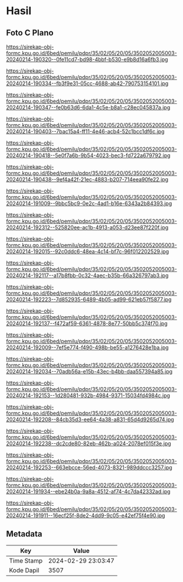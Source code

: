 # Hasil

## Foto C Plano

https://sirekap-obj-formc.kpu.go.id/6bed/pemilu/pdpr/35/02/05/20/05/3502052005003-20240214-190320--0fe11cd7-bd98-4bbf-b530-e9b8d16a6fb3.jpg

https://sirekap-obj-formc.kpu.go.id/6bed/pemilu/pdpr/35/02/05/20/05/3502052005003-20240214-190334--fb3f9e31-05cc-4688-ab42-790753154101.jpg

https://sirekap-obj-formc.kpu.go.id/6bed/pemilu/pdpr/35/02/05/20/05/3502052005003-20240214-190347--fe0b63d6-6da1-4c5e-b8a1-c28ec045837a.jpg

https://sirekap-obj-formc.kpu.go.id/6bed/pemilu/pdpr/35/02/05/20/05/3502052005003-20240214-190403--7bac15a4-ff11-4e46-acb4-52c1bcc1df6c.jpg

https://sirekap-obj-formc.kpu.go.id/6bed/pemilu/pdpr/35/02/05/20/05/3502052005003-20240214-190418--5e0f7a6b-9b54-4023-bec3-fd722a679792.jpg

https://sirekap-obj-formc.kpu.go.id/6bed/pemilu/pdpr/35/02/05/20/05/3502052005003-20240214-190438--9ef4a42f-21ec-4883-b207-714eea90fe22.jpg

https://sirekap-obj-formc.kpu.go.id/6bed/pemilu/pdpr/35/02/05/20/05/3502052005003-20240214-191009--9bbc5bc9-0e2c-4ad1-b16e-6343a2b84393.jpg

https://sirekap-obj-formc.kpu.go.id/6bed/pemilu/pdpr/35/02/05/20/05/3502052005003-20240214-192312--525820ee-ac1b-4913-a053-d23ee87f220f.jpg

https://sirekap-obj-formc.kpu.go.id/6bed/pemilu/pdpr/35/02/05/20/05/3502052005003-20240214-192015--92c0ddc6-48ea-4c14-bf7c-96f012202529.jpg

https://sirekap-obj-formc.kpu.go.id/6bed/pemilu/pdpr/35/02/05/20/05/3502052005003-20240214-192117--a17b8fbb-0c32-4aec-b35b-66a326797ab3.jpg

https://sirekap-obj-formc.kpu.go.id/6bed/pemilu/pdpr/35/02/05/20/05/3502052005003-20240214-192223--7d852935-6489-4b05-ad99-621eb57f5877.jpg

https://sirekap-obj-formc.kpu.go.id/6bed/pemilu/pdpr/35/02/05/20/05/3502052005003-20240214-192137--f472af59-6361-4878-8e77-50bb5c374f70.jpg

https://sirekap-obj-formc.kpu.go.id/6bed/pemilu/pdpr/35/02/05/20/05/3502052005003-20240214-192009--7ef5e774-f490-498b-be55-a1276428e1ba.jpg

https://sirekap-obj-formc.kpu.go.id/6bed/pemilu/pdpr/35/02/05/20/05/3502052005003-20240214-192034--70adb56a-e15b-43ec-b4bb-daa557394a85.jpg

https://sirekap-obj-formc.kpu.go.id/6bed/pemilu/pdpr/35/02/05/20/05/3502052005003-20240214-192153--1d280481-932b-4984-9371-15034fd4984c.jpg

https://sirekap-obj-formc.kpu.go.id/6bed/pemilu/pdpr/35/02/05/20/05/3502052005003-20240214-192208--84cb35d3-ee64-4a38-a831-65d4d9265d74.jpg

https://sirekap-obj-formc.kpu.go.id/6bed/pemilu/pdpr/35/02/05/20/05/3502052005003-20240214-192238--dc2cde80-82eb-462b-a024-2078ef015f3e.jpg

https://sirekap-obj-formc.kpu.go.id/6bed/pemilu/pdpr/35/02/05/20/05/3502052005003-20240214-192253--663ebcce-56ed-4073-8321-989ddccc3257.jpg

https://sirekap-obj-formc.kpu.go.id/6bed/pemilu/pdpr/35/02/05/20/05/3502052005003-20240214-191934--ebe24b0a-9a8a-4512-af74-4c7da42332ad.jpg

https://sirekap-obj-formc.kpu.go.id/6bed/pemilu/pdpr/35/02/05/20/05/3502052005003-20240214-191911--16ecf25f-8de2-4dd9-9c05-e42ef75f4e90.jpg


## Metadata

| Key        | Value               |
| ---------- | ------------------- |
| Time Stamp | 2024-02-29 23:03:47 |
| Kode Dapil | 3507                |



